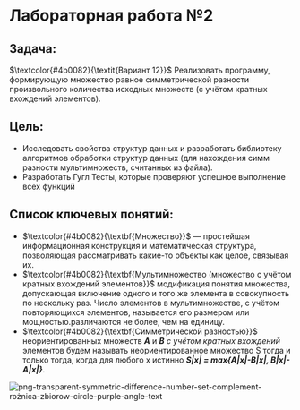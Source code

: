 # Лабораторная работа №2

## Задача:
$\textcolor{#4b0082}{\textit{Вариант 12}}$ Реализовать программу, формирующую множество равное симметрической разности произвольного количества исходных множеств (с учётом кратных вхождений элементов).
## Цель:
* Исследовать свойства структур данных и разработать библиотеку алгоритмов обработки структур данных (для нахождения симм разности мультимножеств, считанных из файла).
* Разработать Гугл Тесты, которые проверяют успешное выполнение всех функций

## Список ключевых понятий:
* $\textcolor{#4b0082}{\textbf{Множество}}$ — простейшая информационная конструкция и математическая структура,
позволяющая рассматривать какие-то объекты как целое, связывая их.
* $\textcolor{#4b0082}{\textbf{Мультимножество (множество с учётом кратных вхождений элементов}}$ модификация понятия множества, допускающая включение одного и того же элемента в совокупность по нескольку раз. Число элементов в мультимножестве, с учётом повторяющихся элементов, называется его размером или мощностью.различаются не более, чем на единицу.
* $\textcolor{#4b0082}{\textbf{Симметрической разностью}}$ неориентированных множеств ***A*** и ***B*** *с учётом кратных
вхождений* элементов будем называть неориентированное множество S тогда и только тогда,
когда для любого x истинно ***S|x| = max{A|x|-B|x|, B|x|-A|x|}***.

![png-transparent-symmetric-difference-number-set-complement-rożnica-zbiorow-circle-purple-angle-text](https://github.com/iis-32170x/RPIIS/assets/145003765/dc7ad5f2-f5ed-4c44-89a2-8f2200f2b8f4)
